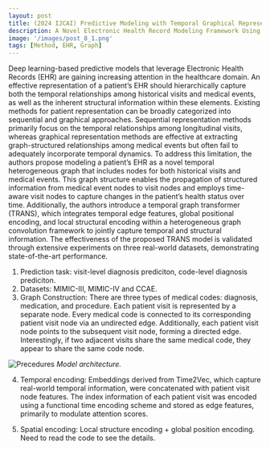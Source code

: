 ```yaml
---
layout: post
title: (2024 IJCAI) Predictive Modeling with Temporal Graphical Representation on Electronic Health Records
description: A Novel Electronic Health Record Modeling Framework Using Heterogeneous Graph Representations and Temporally-Aware Attention Mechanisms.
image: '/images/post_8_1.png'
tags: [Method, EHR, Graph]
---
```


Deep learning-based predictive models that leverage Electronic Health Records (EHR) are gaining increasing attention in the healthcare domain. An effective representation of a patient’s EHR should hierarchically capture both the temporal relationships among historical visits and medical events, as well as the inherent structural information within these elements. Existing methods for patient representation can be broadly categorized into sequential and graphical approaches. Sequential representation methods primarily focus on the temporal relationships among longitudinal visits, whereas graphical representation methods are effective at extracting graph-structured relationships among medical events but often fail to adequately incorporate temporal dynamics. To address this limitation, the authors propose modeling a patient’s EHR as a novel temporal heterogeneous graph that includes nodes for both historical visits and medical events. This graph structure enables the propagation of structured information from medical event nodes to visit nodes and employs time-aware visit nodes to capture changes in the patient’s health status over time. Additionally, the authors introduce a temporal graph transformer (TRANS), which integrates temporal edge features, global positional encoding, and local structural encoding within a heterogeneous graph convolution framework to jointly capture temporal and structural information. The effectiveness of the proposed TRANS model is validated through extensive experiments on three real-world datasets, demonstrating state-of-the-art performance.



1. Prediction task: visit-level diagnosis prediciton, code-level diagnosis prediciton.
2. Datasets: MIMIC-III, MIMIC-IV and CCAE.
3. Graph Construction: There are three types of medical codes: diagnosis, medication, and procedure. Each patient visit is represented by a separate node. Every medical code is connected to its corresponding patient visit node via an undirected edge. Additionally, each patient visit node points to the subsequent visit node, forming a directed edge. Interestingly, if two adjacent visits share the same medical code, they appear to share the same code node.

![Precedures]({{site.baseurl}}/images/post_8_2.png)
*Model architecture.*

4. Temporal encoding: Embeddings derived from Time2Vec, which capture real-world temporal information, were concatenated with patient visit node features. The index information of each patient visit was encoded using a functional time encoding scheme and stored as edge features, primarily to modulate attention scores.

5. Spatial encoding: Local structure encoding + global position encoding. Need to read the code to see the details.
 

